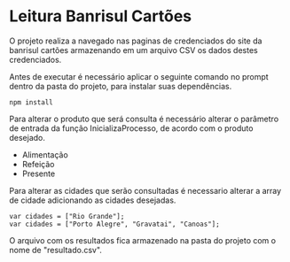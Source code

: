 # Leitura Banrisul Cartões

O projeto realiza a navegado nas paginas de credenciados do site da banrisul cartões armazenando em um arquivo CSV os dados destes credenciados. 

Antes de executar é necessário aplicar o seguinte comando no prompt dentro da pasta do projeto, para instalar suas dependências.

`npm install`

Para alterar o produto que será consulta é necessário alterar o parâmetro de entrada da função InicializaProcesso, de acordo com o produto desejado.

 - Alimentação
 - Refeição
 - Presente

Para alterar as cidades que serão consultadas é necessario alterar a array de cidade adicionando as cidades desejadas.

    var cidades = ["Rio Grande"];
    var cidades = ["Porto Alegre", "Gravatai", "Canoas"];

O arquivo com os resultados fica armazenado na pasta do projeto com o nome de "resultado.csv".
